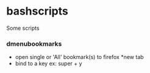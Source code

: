 # bashscripts
Some scripts 
 
### dmenubookmarks 
   - open single or 'All' bookmark(s) to firefox *new tab
   - bind to a key ex: super + y


